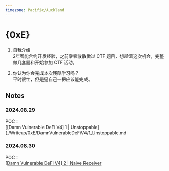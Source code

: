 ```yaml
---
timezone: Pacific/Auckland
---
```


# {0xE}

1. 自我介绍  
2年智能合约开发经验，之前零零散散做过 CTF 题目，想趁着这次机会，完整做几套题和开始参加 CTF 活动。  

2. 你认为你会完成本次残酷学习吗？  
平时很忙，但是逼自己一把应该能完成。  


## Notes

<!-- Content_START -->

### 2024.08.29
POC：  
[[Damn Vulnerable DeFi V4] 1 | Unstoppable](./Writeup/0xE/DamnVulnerableDeFiV4/1_Unstoppable.md  

### 2024.08.30
POC：  
[[Damn Vulnerable DeFi V4] 2 | Naive Receiver](./Writeup/0xE/DamnVulnerableDeFiV4/2_NaiveReceiver.md)  

<!-- Content_END -->
